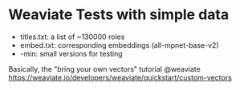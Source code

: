 # Weaviate Tests with simple data

- titles.txt: a list of ~130000 roles
- embed.txt: corresponding embeddings (all-mpnet-base-v2)
- -min: small versions for testing

Basically, the "bring your own vectors" tutorial @weaviate https://weaviate.io/developers/weaviate/quickstart/custom-vectors

